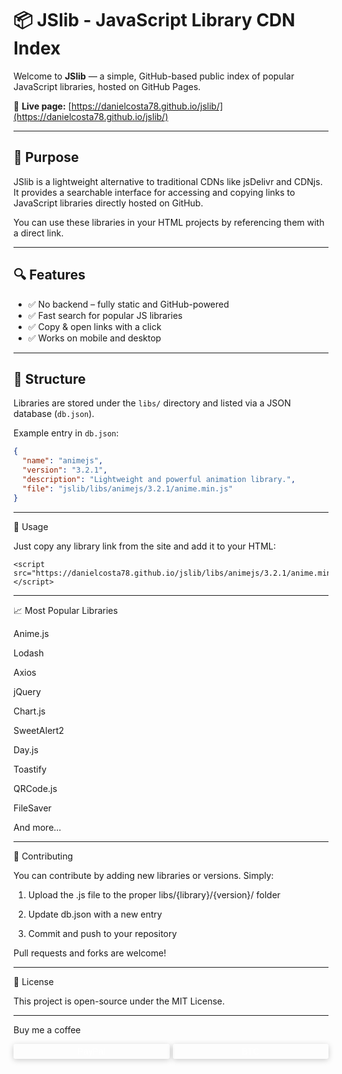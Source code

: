 # 📦 JSlib - JavaScript Library CDN Index

Welcome to **JSlib** — a simple, GitHub-based public index of popular JavaScript libraries, hosted on GitHub Pages.

🔗 **Live page:** [https://danielcosta78.github.io/jslib/](https://danielcosta78.github.io/jslib/)

---

## 🚀 Purpose

JSlib is a lightweight alternative to traditional CDNs like jsDelivr and CDNjs. It provides a searchable interface for accessing and copying links to JavaScript libraries directly hosted on GitHub.

You can use these libraries in your HTML projects by referencing them with a direct link.

---

## 🔍 Features

- ✅ No backend – fully static and GitHub-powered  
- ✅ Fast search for popular JS libraries  
- ✅ Copy & open links with a click  
- ✅ Works on mobile and desktop

---

## 📂 Structure

Libraries are stored under the `libs/` directory and listed via a JSON database (`db.json`).

Example entry in `db.json`:
```json
{
  "name": "animejs",
  "version": "3.2.1",
  "description": "Lightweight and powerful animation library.",
  "file": "jslib/libs/animejs/3.2.1/anime.min.js"
}
```


---

🧩 Usage

Just copy any library link from the site and add it to your HTML:

```
<script src="https://danielcosta78.github.io/jslib/libs/animejs/3.2.1/anime.min.js"></script>
```

---

📈 Most Popular Libraries

Anime.js

Lodash

Axios

jQuery

Chart.js

SweetAlert2

Day.js

Toastify

QRCode.js

FileSaver

And more...

---

🤝 Contributing

You can contribute by adding new libraries or versions. Simply:

1. Upload the .js file to the proper libs/{library}/{version}/ folder


2. Update db.json with a new entry


3. Commit and push to your repository



Pull requests and forks are welcome!


---

📜 License

This project is open-source under the MIT License.

---

<p style="margin-top: 10px !important;">Buy me a coffee</p>

<div style="display: flex; gap: 5px; margin: 10px auto 0;">
  <a href="https://www.paypal.com/donate/?hosted_button_id=N8A6EWXCNPB78" target="_blank" style="flex: 1; text-decoration: none;">
    <button style="width: 100%; background: var(--primary-color); color: white; padding: 4px 4px; border: none; border-radius: 3px; cursor: pointer; box-shadow: 0 2px 10px rgba(0,0,0,0.2); font-size: 14px;">PayPal</button>
  </a>
  <a href="bitcoin:bc1q804hpml7g5d7vwqv8y9sul8yzgdsa7sa5z676g" target="_blank" style="flex: 1; text-decoration: none;">
    <button style="width: 100%; background: var(--primary-color); color: white; padding: 4px 4px; border: none; border-radius: 3px; cursor: pointer; box-shadow: 0 2px 10px rgba(0,0,0,0.2); font-size: 14px;">BTC</button>
  </a>
</div>
